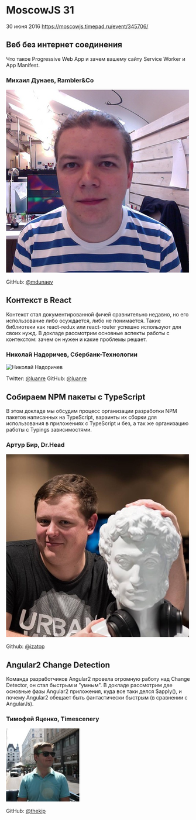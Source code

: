 # MoscowJS 31
30 июня 2016
https://moscowjs.timepad.ru/event/345706/

## Веб без интернет соединения
Что такое Progressive Web App и зачем вашему сайту Service Worker и App Manifest.

### Михаил Дунаев, Rambler&Co

![Михаил Дунаев](/images/speakers/mdunaev.jpg)

GitHub: [@mdunaev](https://github.com/mdunaev)

## Контекст в React

Контекст стал документированной фичей сравнительно недавно, но его использование либо осуждается, либо не понимается. Такие библиотеки как react-redux или react-router успешно используют для своих нужд. В докладе рассмотрим основные аспекты работы с контекстом: зачем он нужен и какие проблемы решает.

### Николай Надоричев, Сбербанк-Технологии

![Николай Надоричев](/images/speakers/luanre.jpg)

Twitter: [@luanre](https://twitter.com/Luanre)
GitHub: [@luanre](https://github.com/luanre)

## Собираем NPM пакеты с TypeScript

В этом докладе мы обсудим процесс организации разработки NPM пакетов написанных на TypeScript, вараинты их сборки для использования в приложениях с TypeScript и без, а так же организацию работы с Typings зависимостями.

### Артур Бир, Dr.Head

![Артур Бир](/images/speakers/barthur.jpg)

Github: [@izatop](https://github.com/izatop)

## Angular2 Change Detection

Команда разработчиков Angular2 провела огромную работу над Change Detector, он стал быстрым и "умным". В докладе рассмотрим две основные фазы Angular2 приложения, куда все таки делся $apply(), и почему Angular2 обещает быть фантастически быстрым (в сравнении с AngularJs).
 
### Тимофей Яценко, Timescenery  

![Тимофей Яценко](/images/speakers/tyacenko.jpg)

GitHub: [@thekip](https://github.com/thekip)
